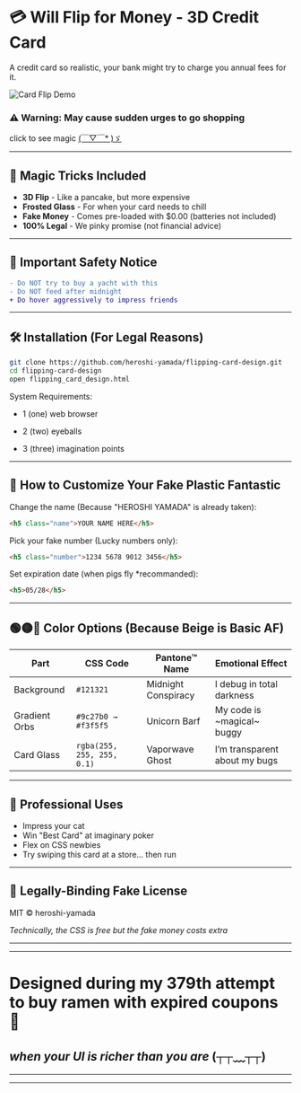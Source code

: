 # 💳 Will Flip for Money - 3D Credit Card

A credit card so realistic, your bank might try to charge you annual fees for it.  

![Card Flip Demo](https://media.giphy.com/media/v1.Y2lkPTc5MGI3NjExaW5hYnNqMGRzcDBvMGhvenB2Z29jY3I1MHp2NmxwcTRtdXhhd3djaCZlcD12MV9naWZzX3NlYXJjaCZjdD1n/zhXV4205dFjE6cx5zZ/giphy.gif)

### ⚠ Warning: May cause sudden urges to go shopping

click to see magic [(￣▽￣* )ゞ](https://heroshi-yamada.github.io/flipping-card-design/)

---
## 🎩 Magic Tricks Included
- **3D Flip** - Like a pancake, but more expensive
- **Frosted Glass** - For when your card needs to chill
- **Fake Money** - Comes pre-loaded with $0.00 (batteries not included)
- **100% Legal** - We pinky promise (not financial advice)
---

## 🚨 Important Safety Notice
```diff
- Do NOT try to buy a yacht with this
- Do NOT feed after midnight
+ Do hover aggressively to impress friends
```
---
## 🛠️ Installation (For Legal Reasons)
```bash
git clone https://github.com/heroshi-yamada/flipping-card-design.git
cd flipping-card-design
open flipping_card_design.html
```
  
  System Requirements:
- 1 (one) web browser

- 2 (two) eyeballs

- 3 (three) imagination points
  
---
## 🔧 How to Customize Your Fake Plastic Fantastic
Change the name (Because "HEROSHI YAMADA" is already taken):
```html
<h5 class="name">YOUR NAME HERE</h5>
```

Pick your fake number (Lucky numbers only):

```html
<h5 class="number">1234 5678 9012 3456</h5>
```

Set expiration date (when pigs fly *recommanded):

```html
<h5>05/28</h5>
```
---
## 🟢🟡🔴 Color Options (Because Beige is Basic AF)

| Part             | CSS Code                      | Pantone™ Name               | Emotional Effect                  |
|------------------|-------------------------------|-----------------------------|-----------------------------------|
| Background       | `#121321`                     | Midnight Conspiracy         |  I debug in total darkness        |
| Gradient Orbs    | `#9c27b0 → #f3f5f5`           |  Unicorn Barf               |  My code is ~magical~ buggy       |
| Card Glass       | `rgba(255, 255, 255, 0.1)`    |  Vaporwave Ghost            |  I’m transparent about my bugs    |

---

## 💼 Professional Uses
- Impress your cat
- Win "Best Card" at imaginary poker
- Flex on CSS newbies
- Try swiping this card at a store... then run
  
---

## 📜 Legally-Binding Fake License
MIT © heroshi-yamada 

*Technically, the CSS is free but the fake money costs extra*  

---
---

# Designed during my 379th attempt to buy ramen with expired coupons 🍜
## *when your UI is richer than you are* (┬┬﹏┬┬)

---
---
